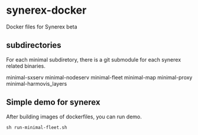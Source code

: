 # synerex-docker
Docker files for Synerex beta


## subdirectories

For each minimal subdiretory, there is a git submodule for each synerex related binaries.

minimal-sxserv
minimal-nodeserv
minimal-fleet
minimal-map
minimal-proxy
minimal-harmovis_layers

## Simple demo for synerex

After building images of dockerfiles, you can run demo.

```
sh run-minimal-fleet.sh
```




